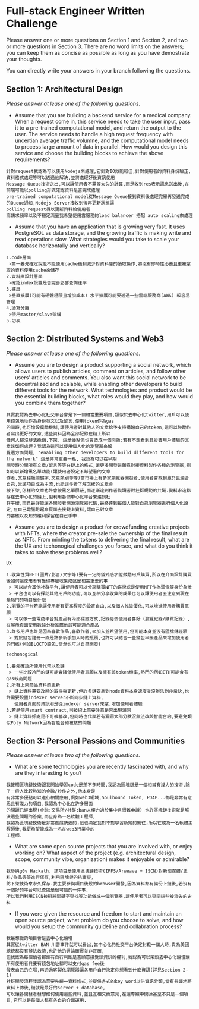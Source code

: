 # Full-stack Engineer Written Challenge

Please answer one or more questions on Section 1 and Section 2, and two or more questions in Section 3. There are no word limits on the answers; you can keep them as concise as possible as long as you have demostrate your thoughts. 

You can directly write your answers in your branch following the questions. 

## Section 1: Architectural Design

*Please answer at lease one of the following questions.*

* Assume that you are building a backend service for a medical company. When a request come in, this service needs to take the user input, pass it to a pre-trained computational model, and return the output to the user. The service needs to handle a high request frequency with uncertian average traffic volumne, and the computational model needs to process large amount of data in parallel. How would you design this service and choose the building blocks to achieve the above requirements?

```
針對request我認為可以使用Nodejs來處理,它針對IO效能較佳,針對使用者的資料身份驗正,資料格式處理等可以透過他解決,並將處理好後資訊使用
Message Queue技術送出,可以讓使用者不需等太久的計算,而是收到res表示訊息送出後,在前端可能以polling形式確認資料是否完成處理
pre-trained computational model從Message Queue接到資料後處理完畢再發送完成的Queue通知,Nodejs Server接收到後再更新狀態讓
polling request得以更新資料給使用者
高請求頻率以及不穩定流量我希望使用雲服務的load balancer 搭配 auto scaling來處理
```

* Assume that you have an application that is growing very fast. It uses PostgreSQL as data storage, and the growing traffic is making write and read operations slow. What strategies would you take to scale your database horizontally and vertically?

```
1.code層面
 >第一要先確定說能不能使用cache機制減少對資料庫的讀取操作,將沒有即時性必要且重複拿取的資料使用cache來儲存
2.資料庫設計層面
 >確認index設置是否完善影響查詢速率
3.擴展 
 >垂直擴展(可能有硬體極限且增加成本) 水平擴展可能要透過一些雲端服務商(AWS) 較容易管理
4.讀寫分離
 >使用master/slave架構
5.切表
```


## Section 2: Distributed Systems and Web3

*Please answer at lease one of the following questions.*

* Assume you are to design a product supporting a social network, which allows users to publish articles, comment on articles, and follow other users' articles and comments. You also want this social network to be decentralized and scalable, while enabling other developers to build different tools for the network. What technologies and product would be the essential building blocks, what roles would they play, and how would you combine them together?

```
其實我認為去中心化社交平台會是下一個相當重要項目,類似於去中心化twitter,用戶可以使用錢包地址作為身份發文以及留言,使用token作為gas
的同時,也可增設獎勵機制,讓使用者對其他人的文章給予支持捐蹭自己的token,這可以鼓勵作者寫出更好的文章,這些資料因為全部記錄在鏈上所以
任何人都沒辦法撤銷,下架. 這是優點但也會造成一個問題:若有不想看到且影響用戶體驗的文章該如何處理？我認為這可以使用個人化的瀏覽器來解
覺這方面問題, "enabling other developers to build different tools for the network" 這是非常重要一點, 我認為可以在早期
開發時公開所有文章/留言等等在鏈上的格式,讓更多開發這願意對接資料製作各種的瀏覽器,例如可以新增黑名單功能(讓使用者設定不希望看的文章
作者,文章標題關鍵字,文章類別等等)當市場上有多家瀏覽器開發者,使用者會找到屬於且適合自己,當該項目成為主流,也能讓作者了解怎樣的文章會
被下架,怎樣的文章也許會被黑名單屏蔽,而逐漸達到作者與讀者對社群規範的共識.資料永遠都存在去中心化的鏈上,但利用各個中心化平台來達到社
群平衡,而且最好能讓各開發者開源瀏覽器代碼,最終達到每個人能對自己瀏覽器進行個人化設定,在自己電腦跑起來頁面去接鏈上資料,讓自己對文章
的審核以及知的權利保留在自己手中.
```

* Assume you are to design a product for crowdfunding creative projects with NFTs, where the creator pre-sale the ownership of the final result as NFTs. From minting the tokens to delivering the final result, what are the UX and techonogical challenges you forsee, and what do you think it takes to solve these problems well?

```
UX

1.收集性質NFT(圖片/影音/文字等)要有一定的儀式感才能鼓勵用戶購買,所以在介面設計購買後如何讓使用者有獲得專屬收集成就是相當重要的事
 > 可以結合其他社群平台,讓使用者可以分享購買NFT的喜悅或是使用NFT作為頭像等身份象徵
 > 平台也可以有探訪其他用戶的功能,可以互相分享收集的成果也可以讓使用者去注意到現在最熱門的項目是什麼
2.瀏覽的平台若能讓使用者有更高程度的設定自由,以及個人推波優化,可以增進使用者購買意願
 > 可以像一些電商平台對產品有內部標籤方式,記錄每個使用者喜好（瀏覽紀錄/購買記錄）,在展示頁面使用數據分析推薦他最可能適合產品
3.許多用戶也許是因為喜歡作品,喜歡作者,來加入並希望使用,但可能本身並沒有區塊鏈經驗
 > 對於錢包註冊一直是許多新手加入時的瓶頸,也許可以結合一些錢包串接產品來增加使用者的門檻(例如BLOCTO錢包,當然也可以自己開發)

techonogical

1.要先確認所使用代幣以及鏈
 > 一些比較冷門的鏈可能會降低使用者意願以及擁有該token機率,熱門的例如ETH可能會有gas較高問題
2.所有上架商品資料的更新
 > 鏈上資料需要及時的取得與更新,但許多鏈要拿到node資料本身速度並沒辦法到非常快,也許需要設置indexer server不斷同步鏈上資料,
   使用者頁面的資訊則是從indexer server來拿,增加使用者體驗
3.若是使用smart contract,則技術上需要注意是否出現漏洞
 > 鏈上資料好處是不可被篡改,但同時也代表若有漏洞大部分狀況無法改該智能合約,要避免類似Poly Network因為智能合約被駭的問題 

```

## Section 3: Personal Passions and Communities

*Please answer at lease two of the following questions.*

* What are some technologies you are recently fascinated with, and why are they interesting to you?
```
我接觸區塊鏈技術跟我開始學習code是差不多時間,我認為區塊鏈是一個相當有淺力的技術,除了一般人比較熟知的金融/炒作之外,他本身是
有非常多優點可以進行相關應用,例如web3網域,Soulbound Token, POAP...都是非常有意思且有淺力的項目,我認為中心化在許多層面
的問題已經出現(金融:交易所/社群:ban人權力過於集中且很難申訴) 也許區塊鏈技術就是解決這些問題的答案,而且身為一名軟體工程師,
我認為區塊鏈技術是非常進展快速的,他也滿足我對不對學習新知的嚮往,所以在成為一名軟體工程師後,我更希望能成為一名在web3行業中的
工程師.
```

* What are some open source projects that you are involved with, or enjoy working on? What aspect of the project (e.g. architectural design, scope, community vibe, organization) makes it enjoyable or admirable?
```
我參與g0v Hackath, 該項目是使用區塊鏈技術(IPFS/Arweave + ISCN)對新聞媒體/史料/作品等等進行保存,利用區塊鏈的抗審查,
防下架技術來永久保存.我主要參與項目後段的browser開發,因為資料都有備份上鏈後,若沒有一個好的平台可以查閱是很可惜的一件事,
所以我們利用ISCN技術將關鍵字查找等功能做成一個瀏覽器,讓使用者可以查閱這些被消失的史料
```

* If you were given the resource and freedom to start and maintain an open source project, what problem do you choose to solve, and how would you setup the community guideline and collabration process?
```
我最想做的項目會是去中心化論壇
其實從twitter BAN 川普事件就可以看出,當中心化的社交平台決定封殺一個人時,貴為美國總統都沒有辦法救濟,也許他的言論確實並非正確,
但我認為每個讀者都該有自行判斷是否願意接受該資訊的權利,我認為可以架設去中心化論壇讓所有使用者只要有錢包地址都可以支付gas fee後
發表自己的立場,再透過客製化瀏覽器讓各用戶自行決定你想看到什麼資訊(詳見Section 2-1)
社群開發流程我認為需要先統一資料格式,並提供各式的key word以供資訊分類,當有共識地將資料上傳後,鏈就是最好的server + database,
可以讓各開發者發想如何使用這些資料,並且互相交換意見,在這專案中開源甚至不只是一個項目,它可以是每個人都有各自的介面運用.
```


